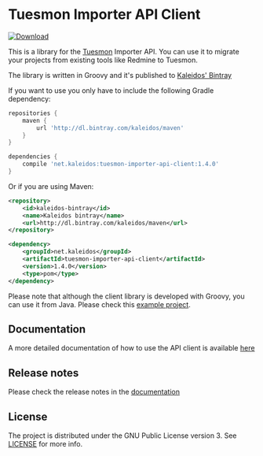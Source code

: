 # Tuesmon Importer API Client

[ ![Download](https://api.bintray.com/packages/kaleidos/maven/tuesmon-importer-api-client/images/download.svg) ](https://bintray.com/kaleidos/maven/tuesmon-importer-api-client/_latestVersion)

This is a library for the [Tuesmon](http://tuesmon.com) Importer API. You can use it to migrate your projects from existing tools like Redmine to Tuesmon.

The library is written in Groovy and it's published to [Kaleidos' Bintray](https://bintray.com/kaleidos/maven/tuesmon-importer-api-client/view)

If you want to use you only have to include the following Gradle dependency:

```groovy
repositories {
    maven {
        url 'http://dl.bintray.com/kaleidos/maven'
    }
}

dependencies {
    compile 'net.kaleidos:tuesmon-importer-api-client:1.4.0'
}
```

Or if you are using Maven:

```xml
<repository>
    <id>kaleidos-bintray</id>
    <name>Kaleidos bintray</name>
    <url>http://dl.bintray.com/kaleidos/maven</url>
</repository>

<dependency>
    <groupId>net.kaleidos</groupId>
    <artifactId>tuesmon-importer-api-client</artifactId>
    <version>1.4.0</version>
    <type>pom</type>
</dependency>
```

Please note that although the client library is developed with Groovy, you can use it from Java. Please check this [example project](https://github.com/tuesmoncom/tuesmon-java-importer-example).

## Documentation

A more detailed documentation of how to use the API client is available [here](http://tuesmoncom.github.io/tuesmon-importer-api-client/)

## Release notes

Please check the release notes in the [documentation](http://tuesmoncom.github.io/tuesmon-importer-api-client/#_release_notes)

## License

The project is distributed under the GNU Public License version 3. See [LICENSE](https://github.com/tuesmoncom/tuesmon-importer-api-client/blob/master/LICENSE) for more info.
